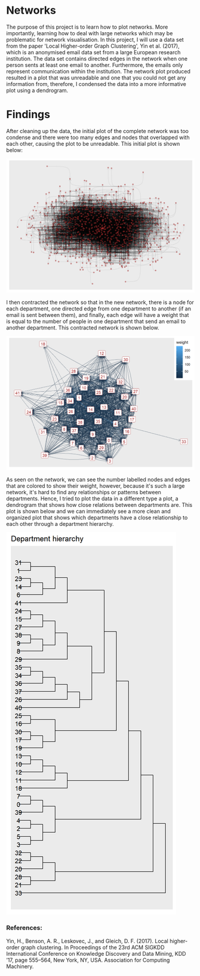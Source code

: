# Networks

The purpose of this project is to learn how to plot networks. More importantly, learning how to deal with large networks which may be problematic for network visualisation. In this project, I will use a data set from the paper 'Local Higher-order Graph Clustering', Yin et al. (2017), which is an anonymised email data set from a large European research institution. The data set contains directed edges in the network when one person sents at least one email to another. Furthermore, the emails only represent communication within the institution. The network plot produced resulted in a plot that was unreadable and one that you could not get any information from, therefore, I condensed the data into a more informative plot using a dendrogram. 

# Findings

After cleaning up the data, the initial plot of the complete network was too condense and there were too many edges and nodes that overlapped with each other, causing the plot to be unreadable. This initial plot is shown below: 

![](https://github.com/kellyngsf/euemail_networks/blob/main/images/euemail_network_initialplot.png)

I then contracted the network so that in the new network, there is a node for each department, one directed edge from one department to another (if an email is sent between them), and finally, each edge will have a weight that is equal to the number of people in one department that send an email to another department. This contracted network is shown below.

![](https://github.com/kellyngsf/euemail_networks/blob/main/images/euemails_network1.png)

As seen on the network, we can see the number labelled nodes and edges that are colored to show their weight, however, because it's such a large network, it's hard to find any relationships or patterns between departments. Hence, I tried to plot the data in a different type a plot, a dendrogram that shows how close relations between departments are. This plot is shown below and we can immediately see a more clean and organized plot that shows which departments have a close relationship to each other through a department hierarchy. 

![](https://github.com/kellyngsf/euemail_networks/blob/main/images/euemail_networks2.png)

### References:
Yin, H., Benson, A. R., Leskovec, J., and Gleich, D. F. (2017). Local higher-order graph clustering. In Proceedings of the 23rd ACM SIGKDD International Conference on Knowledge Discovery and Data Mining, KDD ’17, page 555–564, New York, NY, USA. Association for Computing Machinery.
